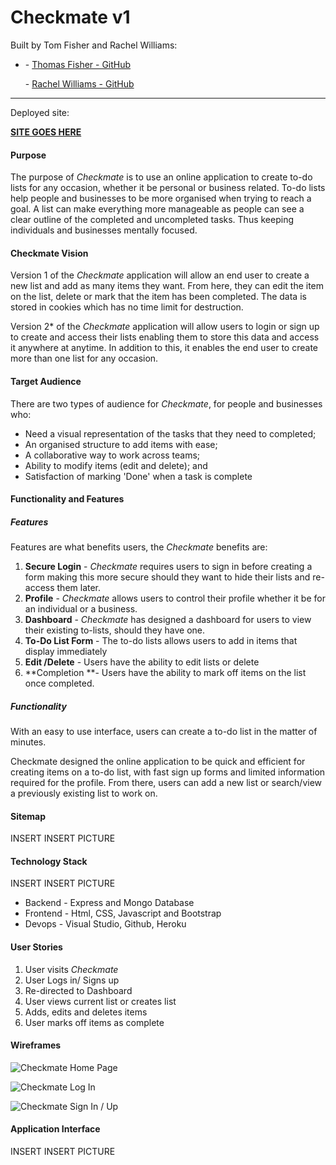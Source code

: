 # Checkmate v1

Built by Tom Fisher and Rachel Williams:

- \- <a href = "https://github.com/thomasjfisher" >Thomas Fisher - GitHub</a>

  \- <a href = "https://github.com/rrachleanne" >Rachel Williams - GitHub</a>

------

Deployed site:

<u>**SITE GOES HERE**</u>

#### Purpose

The purpose of *Checkmate* is to use an online application to create to-do lists for any occasion, whether it be personal or business related. To-do lists help people and businesses to be more organised when trying to reach a goal. A list can make everything more manageable as people can see a clear outline of the completed and uncompleted tasks. Thus keeping individuals and businesses mentally focused. 

#### Checkmate Vision

Version 1 of the *Checkmate* application will allow an end user to create a new list and add as many items they want. From here, they can edit the item on the list, delete or mark that the item has been completed. The data is stored in cookies which has no time limit for destruction. 

Version 2* of the *Checkmate* application will allow users to login or sign up to create and access their lists enabling them to store this data and access it anywhere at anytime. In addition to this, it enables the end user to create more than one list for any occasion. 

<!--*Version has not been released yet.-->

#### Target Audience

There are two types of audience for *Checkmate*, for people and businesses who:

- Need a visual representation of the tasks that they need to completed;
- An organised structure to add items with ease;
- A collaborative way to work across teams;
- Ability to modify items (edit and delete); and
- Satisfaction of marking 'Done' when a task is complete

#### Functionality and Features

##### Features

Features are what benefits users, the *Checkmate* benefits are:

1. **Secure Login** - *Checkmate* requires users to sign in before creating a form making this more secure should they want to hide their lists and re-access them later.
2. **Profile** - *Checkmate* allows users to control their profile whether it be for an individual or a business.
3. **Dashboard** - *Checkmate* has designed a dashboard for users to view their existing to-lists, should they have one. 
4. **To-Do List Form** - The to-do lists allows users to add in items that display immediately 
5. **Edit /Delete** - Users have the ability to edit lists or delete
6. **Completion **- Users have the ability to mark off items on the list once completed.

##### Functionality 

With an easy to use interface, users can create a to-do list in the matter of minutes.

Checkmate designed the online application to be quick and efficient for creating items on a to-do list, with fast sign up forms and limited information required for the profile. From there, users can add a new list or search/view a previously existing list to work on.

#### Sitemap

INSERT INSERT PICTURE

#### Technology Stack

INSERT INSERT PICTURE

- Backend - Express and Mongo Database
- Frontend - Html, CSS, Javascript and Bootstrap
- Devops - Visual Studio, Github, Heroku

#### User Stories

1. User visits *Checkmate*
2. User Logs in/ Signs up
3. Re-directed to Dashboard
4. User views current list or creates list
5. Adds, edits and deletes items
6. User marks off items as complete

#### Wireframes

![Checkmate Home Page]()

![Checkmate Log In]()

![Checkmate Sign In / Up]()

#### Application Interface

INSERT INSERT PICTURE

